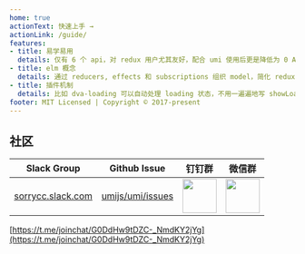 ```yaml
---
home: true
actionText: 快速上手 →
actionLink: /guide/
features:
- title: 易学易用
  details: 仅有 6 个 api，对 redux 用户尤其友好，配合 umi 使用后更是降低为 0 API
- title: elm 概念
  details: 通过 reducers, effects 和 subscriptions 组织 model，简化 redux 和 redux-saga 引入的概念
- title: 插件机制
  details: 比如 dva-loading 可以自动处理 loading 状态，不用一遍遍地写 showLoading 和 hideLoading
footer: MIT Licensed | Copyright © 2017-present
---
```


## 社区

| Slack Group                                                  | Github Issue                                            | 钉钉群                                                       | 微信群                                                       |
| ------------------------------------------------------------ | ------------------------------------------------------- | ------------------------------------------------------------ | ------------------------------------------------------------ |
| [sorrycc.slack.com](https://join.slack.com/t/sorrycc/shared_invite/enQtNTUzMTYxNDQ5MzE4LTg1NjEzYWUwNDQzMWU3YjViYjcyM2RkZDdjMzE0NzIxMTg3MzIwMDM2YjUwNTZkNDdhNTY5ZTlhYzc1Nzk2NzI) | [umijs/umi/issues](https://github.com/umijs/umi/issues) | <img src="https://gw.alipayobjects.com/zos/rmsportal/jPXcQOlGLnylGMfrKdBz.jpg" width="60" /> | <img src="https://img.alicdn.com/tfs/TB13U6aF6DpK1RjSZFrXXa78VXa-752-974.jpg" width="60" /> |
[https://t.me/joinchat/G0DdHw9tDZC-_NmdKY2jYg](https://t.me/joinchat/G0DdHw9tDZC-_NmdKY2jYg)
